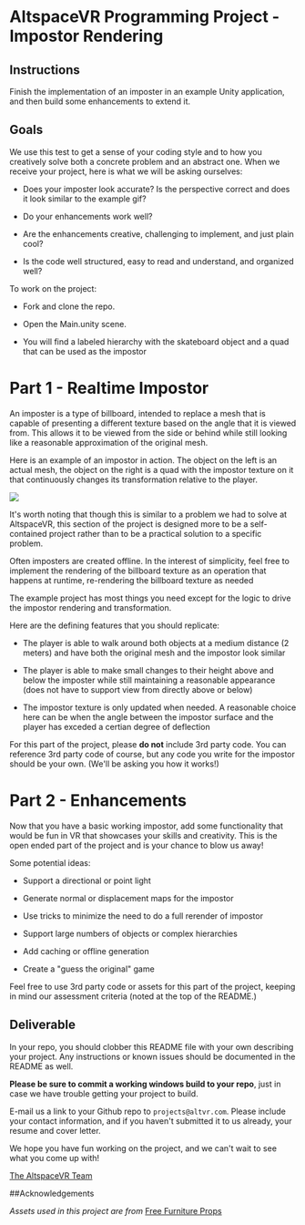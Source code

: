 # AltspaceVR Programming Project - Impostor Rendering

## Instructions

Finish the implementation of an imposter in an example Unity application, and then build some enhancements to extend it.

## Goals

We use this test to get a sense of your coding style and to how you creatively solve both a concrete problem and an abstract one. When we receive your project, here is what we will be asking ourselves:

- Does your imposter look accurate? Is the perspective correct and does it look similar to the example gif?

- Do your enhancements work well?

- Are the enhancements creative, challenging to implement, and just plain cool?

- Is the code well structured, easy to read and understand, and organized well?

To work on the project:

- Fork and clone the repo.

- Open the Main.unity scene. 

- You will find a labeled hierarchy with the skateboard object and a quad that can be used as the impostor

# Part 1 - Realtime Impostor

An imposter is a type of billboard, intended to replace a mesh that is capable of presenting a different texture based on the angle that it is viewed from. This allows it to be viewed from the side or behind while still looking like a reasonable approximation of the original mesh. 

Here is an example of an impostor in action. The object on the left is an actual mesh, the object on the right is a quad with the impostor texture on it that continuously changes its transformation relative to the player.

![](images/impostor-spin.gif)

It's worth noting that though this is similar to a problem we had to solve at AltspaceVR, this section of the project is designed more to be a self-contained project rather than to be a practical solution to a specific problem. 

Often imposters are created offline. In the interest of simplicity, feel free to implement the rendering of the billboard texture as an operation that happens at runtime, re-rendering the billboard texture as needed

The example project has most things you need except for the logic to drive the impostor rendering and transformation.

Here are the defining features that you should replicate:

- The player is able to walk around both objects at a medium distance (2 meters) and have both the original mesh and the impostor look similar

- The player is able to make small changes to their height above and below the imposter while still maintaining a reasonable appearance (does not have to support view from directly above or below)

- The impostor texture is only updated when needed. A reasonable choice here can be when the angle between the impostor surface and the player has exceded a certian degree of deflection

For this part of the project, please **do not** include 3rd party code. You can reference 3rd party code of course, but any code you write for the impostor should be your own. (We'll be asking you how it works!)

# Part 2 - Enhancements

Now that you have a basic working impostor, add some functionality that would be fun in VR that showcases your skills and creativity. This is the open ended part of the project and is your chance to blow us away! 

Some potential ideas:

- Support a directional or point light

- Generate normal or displacement maps for the impostor

- Use tricks to minimize the need to do a full rerender of impostor 

- Support large numbers of objects or complex hierarchies

- Add caching or offline generation

- Create a "guess the original" game

Feel free to use 3rd party code or assets for this part of the project, keeping in mind our assessment criteria (noted at the top of the README.)

## Deliverable

In your repo, you should clobber this README file with your own describing your project. Any instructions or known issues should be documented in the README as well.

**Please be sure to commit a working windows build to your repo**, just in case we have trouble getting your project to build.

E-mail us a link to your Github repo to `projects@altvr.com`. Please include your contact information, and if you haven't submitted it to us already, your resume and cover letter. 

We hope you have fun working on the project, and we can't wait to see what you come up with!
    
[The AltspaceVR Team](http://altvr.com/team/)
    
##Acknowledgements

*Assets used in this project are from* [Free Furniture Props](https://www.assetstore.unity3d.com/en/#!/content/8822)


